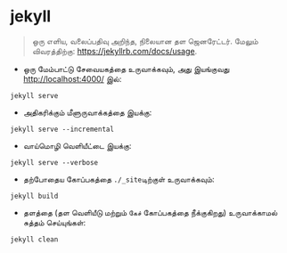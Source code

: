# jekyll

> ஒரு எளிய, வலைப்பதிவு அறிந்த, நிலையான தள ஜெனரேட்டர்.
> மேலும் விவரத்திற்கு: <https://jekyllrb.com/docs/usage>.

- ஒரு மேம்பாட்டு சேவையகத்தை உருவாக்கவும், அது இயங்குவது <http://localhost:4000/> இல்:

`jekyll serve`

- அதிகரிக்கும் மீளுருவாக்கத்தை  இயக்கு:

`jekyll serve --incremental`

- வாய்மொழி வெளியீட்டை இயக்கு:

`jekyll serve --verbose`

- தற்போதைய கோப்பகத்தை `./_site`டிற்குள்  உருவாக்கவும்:

`jekyll build`

- தளத்தை (தள வெளியீடு மற்றும் `கேச்` கோப்பகத்தை நீக்குகிறது) உருவாக்காமல் சுத்தம் செய்யுங்கள்:

`jekyll clean`
